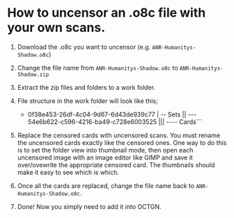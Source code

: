 How to uncensor an .o8c file with your own scans.
================================================

1. Download the .o8c you want to uncensor (e.g. ```ANR-Humanitys-Shadow.o8c```) 
2. Change the file name from ```ANR-Humanitys-Shadow.o8c``` to ```ANR-Humanitys-Shadow.zip```
3. Extract the zip files and folders to a work folder.
4. File structure in the work folder will look like this;
    - 0f38e453-26df-4c04-9d67-6d43de939c77
    | -- Sets
    || --- 54e6b622-c596-4216-ba49-c728e6003525
    ||| ---- Cards```

5. Replace the censored cards with uncensored scans. You must rename the uncensored cards exactly like the censored ones.
  One way to do this is to set the folder view into thumbnail mode, then open each uncensored image with an image editor like GIMP and save it over/ovewrite the appropriate censored card. The thumbnails should make it easy to see which is which.
6. Once all the cards are replaced, change the file name back to ```ANR-Humanitys-Shadow.o8c```.
7. Done! Now you simply need to add it into OCTGN.

